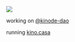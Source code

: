 <img src="https://mothu.kino.casa/kcard:kcard:doria.kino/kcard.png">

working on [@kinode-dao](https://github.com/kinode-dao)

running [kino.casa](https://kino.casa)
